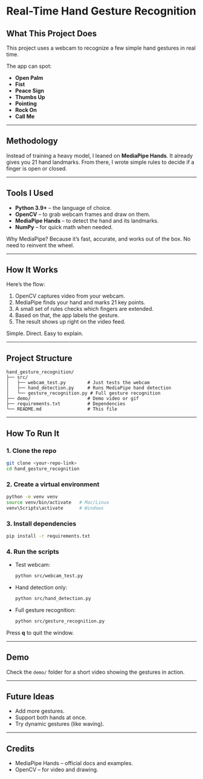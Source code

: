 # Real-Time Hand Gesture Recognition

## What This Project Does
This project uses a webcam to recognize a few simple hand gestures in real time.   

The app can spot:
- **Open Palm**  
- **Fist**  
- **Peace Sign**  
- **Thumbs Up**  
- **Pointing**
- **Rock On**
- **Call Me**

---

## Methodology 

Instead of training a heavy model, I leaned on **MediaPipe Hands**. It already gives you 21 hand landmarks. From there, I wrote simple rules to decide if a finger is open or closed.  

---

## Tools I Used
- **Python 3.9+** – the language of choice.  
- **OpenCV** – to grab webcam frames and draw on them.  
- **MediaPipe Hands** – to detect the hand and its landmarks.  
- **NumPy** – for quick math when needed.  

Why MediaPipe? Because it’s fast, accurate, and works out of the box. No need to reinvent the wheel.  

---

## How It Works
Here’s the flow:
1. OpenCV captures video from your webcam.  
2. MediaPipe finds your hand and marks 21 key points.  
3. A small set of rules checks which fingers are extended.  
4. Based on that, the app labels the gesture.  
5. The result shows up right on the video feed.  

Simple. Direct. Easy to explain.  

---

## Project Structure
```
hand_gesture_recognition/
├── src/
│   ├── webcam_test.py        # Just tests the webcam
│   ├── hand_detection.py     # Runs MediaPipe hand detection
│   └── gesture_recognition.py # Full gesture recognition
├── demo/                     # Demo video or gif
├── requirements.txt          # Dependencies
└── README.md                 # This file
```

---

## How To Run It

### 1. Clone the repo
```bash
git clone <your-repo-link>
cd hand_gesture_recognition
```

### 2. Create a virtual environment
```bash
python -m venv venv
source venv/bin/activate   # Mac/Linux
venv\Scripts\activate      # Windows
```

### 3. Install dependencies
```bash
pip install -r requirements.txt
```

### 4. Run the scripts
- Test webcam:  
  ```bash
  python src/webcam_test.py
  ```
- Hand detection only:  
  ```bash
  python src/hand_detection.py
  ```
- Full gesture recognition:  
  ```bash
  python src/gesture_recognition.py
  ```

Press **q** to quit the window.  

---

## Demo
Check the `demo/` folder for a short video showing the gestures in action.  

---

## Future Ideas
- Add more gestures.  
- Support both hands at once.  
- Try dynamic gestures (like waving).  

---

## Credits
- MediaPipe Hands – official docs and examples.  
- OpenCV – for video and drawing.  

